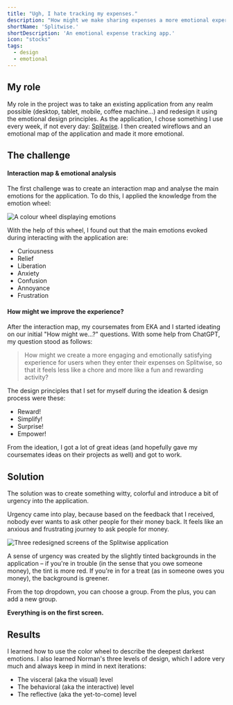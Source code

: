 ```yaml
---
title: "Ugh, I hate tracking my expenses."
description: "How might we make sharing expenses a more emotional experience for people on the Splitwise application?"
shortName: 'Splitwise.'
shortDescription: 'An emotional expense tracking app.'
icon: "stocks"
tags:
  - design
  - emotional
---
```


## My role

My role in the project was to take an existing application from any realm possible (desktop, tablet, mobile, coffee machine…) and redesign it using the emotional design principles. As the application, I chose something I use every week, if not every day: [Splitwise](https://www.splitwise.com/). I then created wireflows and an emotional map of the application and made it more emotional.

## The challenge


#### Interaction map & emotional analysis
The first challenge was to create an interaction map and analyse the main emotions for the application. To do this, I applied the knowledge from the emotion wheel:

![A colour wheel displaying emotions](/images/emotion-wheel.png)

With the help of this wheel, I found out that the main emotions evoked during interacting with the application are:

* Curiousness
* Relief
* Liberation
* Anxiety
* Confusion
* Annoyance
* Frustration

#### How might we improve the experience?

After the interaction map, my coursemates from EKA and I started ideating on our initial "How might we…?" questions. With some help from ChatGPT, my question stood as follows:

> How might we create a more engaging and emotionally satisfying experience for users when they enter their expenses on Splitwise, so that it feels less like a chore and more like a fun and rewarding activity?

The design principles that I set for myself during the ideation & design process were these:

* Reward!
* Simplify!
* Surprise!
* Empower!

From the ideation, I got a lot of great ideas (and hopefully gave my coursemates ideas on their projects as well) and got to work.

## Solution

The solution was to create something witty, colorful and introduce a bit of urgency into the application.

Urgency came into play, because based on the feedback that I received, nobody ever wants to ask other people for their money back. It feels like an anxious and frustrating journey to ask people for money.

![Three redesigned screens of the Splitwise application](/images/splitwise-mockups.png)

A sense of urgency was created by the slightly tinted backgrounds in the application – if you're in trouble (in the sense that you owe someone money), the tint is more red. If you're in for a treat (as in someone owes you money), the background is greener.

From the top dropdown, you can choose a group. From the plus, you can add a new group.

**Everything is on the first screen.**

## Results

I learned how to use the color wheel to describe the deepest darkest emotions. I also learned Norman's three levels of design, which I adore very much and always keep in mind in next iterations:

* The visceral (aka the visual) level
* The behavioral (aka the interactive) level
* The reflective (aka the yet-to-come) level
